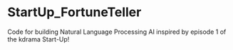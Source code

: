 # StartUp_FortuneTeller
Code for building Natural Language Processing AI inspired by episode 1 of the kdrama Start-Up!
